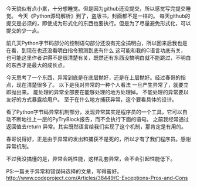 今天貌似有点小累，十分想睡觉。但是因为github还没提交，所以感觉写完提交睡觉。
今天《Python源码解析》到了，盗版书，封面都不是一样的。
每天github的提交是必须的，即使成为形式化的东西也要执行。但是为了尽量避免形式化，可以提交的少一点。

前几天Python字节码部分的控制语句部分还没有完全搞明白，所以回来后我也是在看，到现在也还没看明白指令预测到底有什么
这可能和我的C语言功底有关，也可能这里作者讲得不是很清楚有关，既然还有东西没搞明白就不能跳过，不明白的东西才是最大的成长点。

今天思考了一个东西，异常到底是在底层抛好，还是在上层抛好。经过春哥的指点，现在清楚很多了。
以下是我对异常的一种个人看法
一旦产生异常了，就要立即抛出来。
能处理的异常全部要在能够处理的地方处理掉。
不能处理的异常要以友好的方式暴露给用户。
至于在什么地方捕获异常，这个要看具体的设计。

看了Python字节码异常机制部分，发现异常其实是程序员的一个工具，它可以自动不断地往上一层的PyTryBlock报告，而不会执行下面的语句。
之前我经常通过返回值去return 异常。其实既然语言给我们实现了这个机制，那肯定是有用的。

春哥说得好，正是由于异常的发出和捕获不是死的，所以才有了我们程序员。感谢异常机制。

不过我没搞懂的是，异常会耗性能，这样乱套异常，会不会引起性能低下。

PS:一篇关于异常和错误码选择的文章，写得蛮好。http://www.codeproject.com/Articles/38449/C-Exceptions-Pros-and-Cons